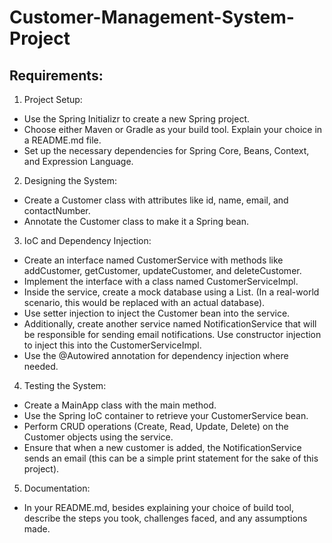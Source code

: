 # Customer-Management-System-Project

## Requirements:

1. Project Setup:
- Use the Spring Initializr to create a new Spring project.
- Choose either Maven or Gradle as your build tool. Explain your choice in a README.md file.
- Set up the necessary dependencies for Spring Core, Beans, Context, and Expression Language.

2. Designing the System:
- Create a Customer class with attributes like id, name, email, and contactNumber.
- Annotate the Customer class to make it a Spring bean.

3. IoC and Dependency Injection:
- Create an interface named CustomerService with methods like addCustomer, getCustomer, updateCustomer, and deleteCustomer.
- Implement the interface with a class named CustomerServiceImpl.
- Inside the service, create a mock database using a List<Customer>. (In a real-world scenario, this would be replaced with an actual database).
- Use setter injection to inject the Customer bean into the service.
- Additionally, create another service named NotificationService that will be responsible for sending email notifications. Use constructor injection to inject this into the CustomerServiceImpl.
- Use the @Autowired annotation for dependency injection where needed.

4. Testing the System:
- Create a MainApp class with the main method.
- Use the Spring IoC container to retrieve your CustomerService bean.
- Perform CRUD operations (Create, Read, Update, Delete) on the Customer objects using the service.
- Ensure that when a new customer is added, the NotificationService sends an email (this can be a simple print statement for the sake of this project).

5. Documentation:

- In your README.md, besides explaining your choice of build tool, describe the steps you took, challenges faced, and any assumptions made.

